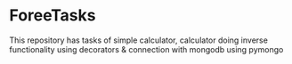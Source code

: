 # ForeeTasks
This repository has tasks of simple calculator, calculator doing inverse functionality using decorators &amp; connection with mongodb using pymongo
